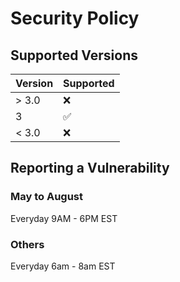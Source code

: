 # Security Policy

## Supported Versions

| Version | Supported          |
| ------- | ------------------ |
| > 3.0   | :x:
| 3       | :white_check_mark: |
| < 3.0   | :x:                |

## Reporting a Vulnerability

### May to August
Everyday 9AM - 6PM EST

### Others
Everyday 6am - 8am EST
